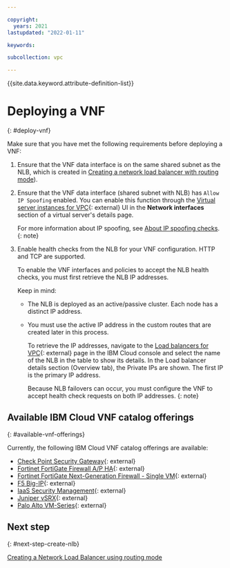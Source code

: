 ```yaml
---

copyright:
  years: 2021
lastupdated: "2022-01-11"

keywords:

subcollection: vpc

---
```


{{site.data.keyword.attribute-definition-list}}

# Deploying a VNF
{: #deploy-vnf}

Make sure that you have met the following requirements before deploying a VNF:

1. Ensure that the VNF data interface is on the same shared subnet as the NLB, which is created in [Creating a network load balancer with routing mode](/docs/vpc?topic=vpc-deploy-nlb)).
1. Ensure that the VNF data interface (shared subnet with NLB) has `Allow IP Spoofing` enabled. You can enable this function through the [Virtual server instances for VPC](https://cloud.ibm.com/vpc-ext){: external} UI in the **Network interfaces** section of a virtual server's details page.

   For more information about IP spoofing, see [About IP spoofing checks](/docs/vpc?topic=vpc-ip-spoofing-about).
   {: note}
   
1. Enable health checks from the NLB for your VNF configuration. HTTP and TCP are supported.

   To enable the VNF interfaces and policies to accept the NLB health checks, you must first retrieve the NLB IP addresses. 
   
   Keep in mind:
   
   * The NLB is deployed as an active/passive cluster. Each node has a distinct IP address.
   * You must use the active IP address in the custom routes that are created later in this process.  
   
      To retrieve the IP addresses, navigate to the [Load balancers for VPC](/vpc-ext/network/loadBalancers){: external} page in the IBM Cloud console and select the name of the NLB in the table to show its details. In the Load balancer details section (Overview tab), the Private IPs are shown. The first IP is the primary IP address. 
   
      Because NLB failovers can occur, you must configure the VNF to accept health check requests on both IP addresses. 
      {: note}
   
## Available IBM Cloud VNF catalog offerings
{: #available-vnf-offerings}

Currently, the following IBM Cloud VNF catalog offerings are available:

* [Check Point Security Gateway](https://cloud.ibm.com/catalog/content/checkpoint-iaas-gw-ibm-vpc-1.0.7-9ed8dbde-2931-45f5-a7a7-0c90ce0d2686-global){: external}
* [Fortinet FortiGate Firewall A/P HA](https://cloud.ibm.com/catalog/content/ibm-fortigate-AP-HA-terraform-deploy-5dd3e4ba-c94b-43ab-b416-c1c313479cec-global){: external}
* [Fortinet FortiGate Next-Generation Firewall - Single VM](https://cloud.ibm.com/catalog/content/ibm-fortigate-terraform-deploy-1f878ca9-069f-42ca-9ed9-5b461d4d5231-global){: external}
* [F5 Big-IP](https://cloud.ibm.com/catalog/content/ibmcloud_schematics_bigip_multinic_declared-1.0-d33f1544-e938-478a-b0dd-d883370f08d0-global){: external}
* [IaaS Security Management](https://cloud.ibm.com/catalog/content/checkpoint-iaas-mgmt-ibm-vpc-1.0.7-9ea27a83-e5e7-43d9-9e8f-df8dd1befc5a-global){: external}
* [Juniper vSRX](https://cloud.ibm.com/catalog/content/juniper-vsrx-catalog-deploy-1.4-dc1e707c-33dd-4321-b2a5-c22dbf0dd0ee-global){: external}
* [Palo Alto VM-Series](https://cloud.ibm.com/catalog/content/ibmcloud-vmseries-1.9-6470816d-562d-4627-86a5-fe3ad4e94b30-global){: external}

## Next step
{: #next-step-create-nlb}

[Creating a Network Load Balancer using routing mode](/docs/vpc?topic=vpc-deploy-nlb)
